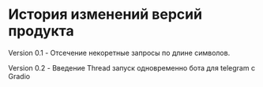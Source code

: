 # История изменений версий продукта

Version 0.1 - Отсечение некоретные запросы по длине символов.


Version 0.2 - Введение Thread запуск одновременно бота для telegram с Gradio
